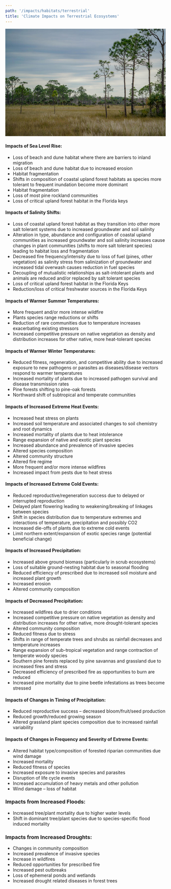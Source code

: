 ```yaml
---
path: '/impacts/habitats/terrestrial'
title: 'Climate Impacts on Terrestrial Ecosystems'
---
```


<content-header icon="terrestrial_ecosystems" title="Climate Impacts on Florida's Terrestrial Ecosystems">
</content-header>

![Terrestrial Ecosystems](1000.jpg 'Photo: NPS.')

#### Impacts of Sea Level Rise:

- Loss of beach and dune habitat where there are barriers to inland migration
- Loss of beach and dune habitat due to increased erosion
- Habitat fragmentation
- Shifts in composition of coastal upland forest habitats as species more tolerant to frequent inundation become more dominant
- Habitat fragmentation
- Loss of most pine rockland communities
- Loss of critical upland forest habitat in the Florida keys

#### Impacts of Salinity Shifts:

- Loss of coastal upland forest habitat as they transition into other more salt tolerant systems due to increased groundwater and soil salinity
- Alteration in type, abundance and configuration of coastal upland communities as increased groundwater and soil salinity increases cause changes in plant communities (shifts to more salt tolerant species) leading to habitat loss and fragmentation
- Decreased fire frequency/intensity due to loss of fuel (pines, other vegetation) as salinity stress from salinization of groundwater and increased tidal overwash causes reduction in fuel species
- Decoupling of mutualistic relationships as salt-intolerant plants and animals are reduced and/or replaced by salt tolerant species
- Loss of critical upland forest habitat in the Florida Keys
- Reduction/loss of critical freshwater sources in the Florida Keys

#### Impacts of Warmer Summer Temperatures:

- More frequent and/or more intense wildfire
- Plants species range reductions or shifts
- Reduction of rare communities due to temperature increases exacerbating existing stressors
- Increased competitive pressure on native vegetation as density and distribution increases for other native, more heat-tolerant species

#### Impacts of Warmer Winter Temperatures:

- Reduced fitness, regeneration, and competitive ability due to increased exposure to new pathogens or parasites as diseases/disease vectors respond to warmer temperatures
- Increased mortality of plants due to increased pathogen survival and disease transmission rates
- Pine forests shifting to pine-oak forests
- Northward shift of subtropical and temperate communities

#### Impacts of Increased Extreme Heat Events:

- Increased heat stress on plants
- Increased soil temperature and associated changes to soil chemistry and root dynamics
- Increased mortality of plants due to heat intolerance
- Range expansion of native and exotic plant species
- Increased abundance and prevalence of invasive species
- Altered species composition
- Altered community structure
- Altered fire regime
- More frequent and/or more intense wildfires
- Increased impact from pests due to heat stress

#### Impacts of Increased Extreme Cold Events:

- Reduced reproductive/regeneration success due to delayed or interrupted reproduction
- Delayed plant flowering leading to weakening/breaking of linkages between species
- Shift in species distribution due to temperature extremes and interactions of temperature, precipitation and possibly CO2
- Increased die-offs of plants due to extreme cold events
- Limit northern extent/expansion of exotic species range (potential beneficial change)

#### Impacts of Increased Precipitation:

- Increased above ground biomass (particularly in scrub ecosystems)
- Loss of suitable ground-nesting habitat due to seasonal flooding
- Reduced efficiency of prescribed due to increased soil moisture and increased plant growth
- Increased erosion
- Altered community composition

#### Impacts of Decreased Precipitation:

- Increased wildfires due to drier conditions
- Increased competitive pressure on native vegetation as density and distribution increases for other native, more drought-tolerant species
- Altered community composition
- Reduced fitness due to stress
- Shifts in range of temperate trees and shrubs as rainfall decreases and temperature increases
- Range expansion of sub-tropical vegetation and range contraction of temperate woody species
- Southern pine forests replaced by pine savannas and grassland due to increased fires and stress
- Decreased efficiency of prescribed fire as opportunities to burn are reduced
- Increased pine mortality due to pine beetle infestations as trees become stressed

#### Impacts of Changes in Timing of Precipitation:

- Reduced reproductive success – decreased bloom/fruit/seed production
- Reduced growth/reduced growing season
- Altered grassland plant species composition due to increased rainfall variability

#### Impacts of Changes in Frequency and Severity of Extreme Events:

- Altered habitat type/composition of forested riparian communities due wind damage
- Increased mortality
- Reduced fitness of species
- Increased exposure to invasive species and parasites
- Disruption of life cycle events
- Increased accumulation of heavy metals and other pollution
- Wind damage – loss of habitat

### Impacts from Increased Floods:

- Increased tree/plant mortality due to higher water levels
- Shift in dominant tree/plant species due to species-specific flood induced mortality

### Impacts from Increased Droughts:

- Changes in community composition
- Increased prevalence of invasive species
- Increase in wildfires
- Reduced opportunities for prescribed fire
- Increased pest outbreaks
- Loss of ephemeral ponds and wetlands
- Increased drought related diseases in forest trees
